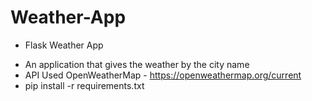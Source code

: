 # Weather-App

* Flask Weather App
- An application that gives the weather by the city name
- API Used OpenWeatherMap - https://openweathermap.org/current
- pip install -r requirements.txt
